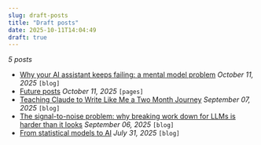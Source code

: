 ```yaml
---
slug: draft-posts
title: "Draft posts"
date: 2025-10-11T14:04:49
draft: true
---
```


*5 posts*

- [Why your AI assistant keeps failing: a mental model problem](https://warpedvisions.org/blog/2025/why-your-ai-assistant-keeps-failing-a-mental-model-problem/) *October 11, 2025* `[blog]`
- [Future posts](https://warpedvisions.org/pages/future-posts/) *October 11, 2025* `[pages]`
- [Teaching Claude to Write Like Me a Two Month Journey](https://warpedvisions.org/blog/2025/teaching-claude-to-write-like-me-a-two-month-journey/) *September 07, 2025* `[blog]`
- [The signal-to-noise problem: why breaking work down for LLMs is harder than it looks](https://warpedvisions.org/blog/2025/the-signal-to-noise-problem-llm-work-breakdown/) *September 06, 2025* `[blog]`
- [From statistical models to AI](https://warpedvisions.org/blog/2025/from-statistical-models-to-ai/) *July 31, 2025* `[blog]`

